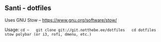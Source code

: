 Santi - dotfiles
----------------

Uses GNU Stow – https://www.gnu.org/software/stow/

Usage: 
`cd ~  
git clone git://git.notthebe.ee/dotfiles  
cd dotfiles  
stow polybar (or i3, rofi, dmenu, etc.)`
